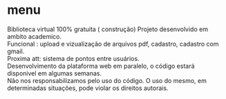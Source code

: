 # menu
Biblioteca virtual 100% gratuita ( construção)
Projeto desenvolvido em ambito academico.<br/>
Funcional : upload e vizualização de arquivos pdf, cadastro, cadastro com gmail.<br/>
Proxima att: sistema de pontos entre usuários.<br/>
Desenvolvimento da plataforma web em paralelo, o código estará disponivel em algumas semanas.<br/>
Não nos responsabilizamos pelo uso do código. O uso do mesmo, em determinadas situações, pode violar os direitos autorais.
